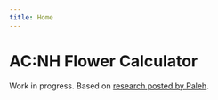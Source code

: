 ```yaml
---
title: Home
---
```

# AC:NH Flower Calculator

Work in progress. Based on [research posted by Paleh](https://docs.google.com/document/d/1ARIQCUc5YVEd01D7jtJT9EEJF45m07NXhAm4fOpNvCs/edit?usp=sharing).
